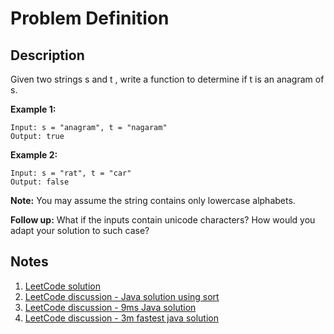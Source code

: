 # Problem Definition

## Description

Given two strings s and t , write a function to determine if t is an anagram of s.

**Example 1:**

```plaintext
Input: s = "anagram", t = "nagaram"
Output: true
```

**Example 2:**

```plaintext
Input: s = "rat", t = "car"
Output: false
```

**Note:**
You may assume the string contains only lowercase alphabets.

**Follow up:**
What if the inputs contain unicode characters? How would you adapt your solution to such case?

## Notes

1. [LeetCode solution](https://leetcode.com/problems/valid-anagram/solution/)
1. [LeetCode discussion - Java solution using sort](https://leetcode.com/explore/interview/card/top-interview-questions-easy/127/strings/882/discuss/66651/Java-solution-using-sort)
1. [LeetCode discussion - 9ms Java solution](https://leetcode.com/explore/interview/card/top-interview-questions-easy/127/strings/882/discuss/66795/9ms-Java-solution)
1. [LeetCode discussion - 3m fastest java solution](https://leetcode.com/explore/interview/card/top-interview-questions-easy/127/strings/882/discuss/66775/3m-fastest-java-solution)